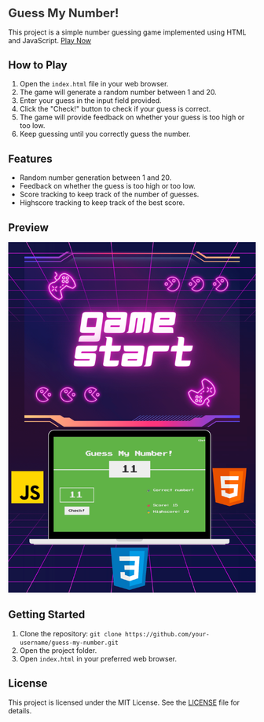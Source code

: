 <!DOCTYPE html>
<html>
<head>
  <link rel="stylesheet" href="styles.css">
  <style>
    h1 {
  color: #333;
  font-size: 24px;
}

h2 {
  color: #777;
  font-size: 20px;
}

a {
  color: #007bff;
  text-decoration: none;
}

p {
  color: #555;
  font-size: 16px;
}
  </style>
</head>
<body>
  <h1>Guess My Number!</h1>
  <p>
    This project is a simple number guessing game implemented using HTML and JavaScript.
    <a href="https://guess-my-number-jihed.netlify.app" target="_blank">Play Now</a>
  </p>

  <h2>How to Play</h2>
  <ol>
    <li>Open the <code>index.html</code> file in your web browser.</li>
    <li>The game will generate a random number between 1 and 20.</li>
    <li>Enter your guess in the input field provided.</li>
    <li>Click the "Check!" button to check if your guess is correct.</li>
    <li>The game will provide feedback on whether your guess is too high or too low.</li>
    <li>Keep guessing until you correctly guess the number.</li>
  </ol>

  <h2>Features</h2>
  <ul>
    <li>Random number generation between 1 and 20.</li>
    <li>Feedback on whether the guess is too high or too low.</li>
    <li>Score tracking to keep track of the number of guesses.</li>
    <li>Highscore tracking to keep track of the best score.</li>
  </ul>

  <h2>Preview</h2>
  <img src="preview.png" alt="Preview">

  <h2>Getting Started</h2>
  <ol>
    <li>Clone the repository: <code>git clone https://github.com/your-username/guess-my-number.git</code></li>
    <li>Open the project folder.</li>
    <li>Open <code>index.html</code> in your preferred web browser.</li>
  </ol>

  <h2>License</h2>
  <p>This project is licensed under the MIT License. See the <a href="LICENSE">LICENSE</a> file for details.</p>
</body>
</html>
